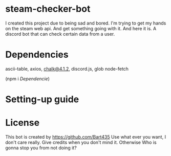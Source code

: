 # steam-checker-bot

I created this project due to being sad and bored. I'm trying to get my hands on the steam web api. And get something going with it. And here it is. A discord bot that can check certain data from a user.

# Dependencies

ascii-table, 
axios, 
chalk@4.1.2, 
discord.js, 
glob 
node-fetch

(npm i *Dependencie*)

# Setting-up guide

# License

This bot is created by https://github.com/Bart435
Use what ever you want, I don't care really. Give credits when you don't mind it. Otherwise Who is gonna stop you from not doing it?
